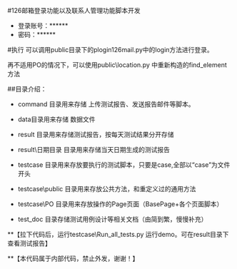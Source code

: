 ﻿
#126邮箱登录功能以及联系人管理功能脚本开发

* 登录账号：******
* 密码：******

#执行
可以调用public目录下的plogin126mail.py中的login方法进行登录。

再不适用PO的情况下，可以使用public\location.py 中重新构造的find_element方法

##目录介绍：

* command 目录用来存储 上传测试报告、发送报告邮件等脚本。

* data目录用来存储  数据文件

* result 目录用来存储测试报告，按每天测试结果分开存储

* result\日期目录 目录用来存储当天日期生成的测试报告

* testcase 目录用来存放要执行的测试脚本，只要是case,全部以“case”为文件开头

* testcase\public 目录用来存放公共方法，和重定义过的通用方法

* testcase\PO 目录用来存放操作的Page页面（BasePage+各个页面脚本）

* test_doc 目录存储测试用例设计等相关文档（由简到繁，慢慢补充）


**【拉下代码后，运行testcase\Run_all_tests.py 运行demo。可在result目录下查看测试报告】

**【本代码属于内部代码，禁止外发，谢谢！】
